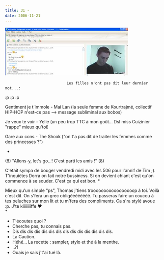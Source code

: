 ```yaml
---
title: 31 -
date: 2006-11-21
---
```


![une image](./img/636197035_small.jpg)


                                Les filles n'ont pas dit leur dernier mot...:
:p :p :p

Gentiment je t'immole - Mai Lan (la seule femme de Kourtrajmé, collectif HIP-HOP n'est-ce pas --> message subliminal aux bobos)

Je veux te voir - Yelle (un peu trop TTC à mon goût... Dsl miss Cuizinier "rappe" mieux qu'toi)

Gare aux cons - The Shook ("on t'a pas dit de traiter les femmes comme des princesses ?")

*

(8) "Allons-y, let's go...! C'est parti les amis !" (8)

C'était sympa de bouger vendredi midi avec les 506 pour l'annif de Tim ;).
T'inquiètes Dorra on fait notre bussiness.
Si on devient chiant c'est qu'on commence à se souder.
C'est ça qui est bon. 
*

Mieux qu'un simple "ps", Thomas j'tiens trooooooooooooooooop à toi. Voilà c'est dit.
On s'fera un grec obligéééééééé.
Tu passeras faire un coucou à tes peluches sur mon lit et tu m'fera des compliments.
Ca s'ra stylé avoue :p.
J'te kiiiiiiiiffe ❤️  
* 

- T'écoutes quoi ?
- Cherche pas, tu connais pas.
- Dis dis dis dis dis dis dis dis dis dis dis dis dis dis.
- La Caution.
- Héhé... La recette : sampler, stylo et thé à la menthe.
- ..?!
- Ouais je sais j't'ai tué là.
            
